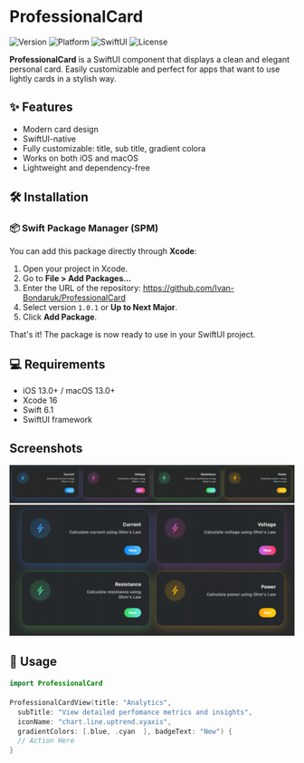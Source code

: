# ProfessionalCard

![Version](https://img.shields.io/badge/version-1.0.1-blue)
![Platform](https://img.shields.io/badge/platform-iOS%20%7C%20macOS-lightgrey)
![SwiftUI](https://img.shields.io/badge/SwiftUI-Compatible-brightgreen)
![License](https://img.shields.io/badge/license-MIT-green)

**ProfessionalCard** is a SwiftUI component that displays a clean and elegant personal card. Easily customizable and perfect for apps that want to use lightly cards in a stylish way.

## ✨ Features

- Modern card design
- SwiftUI-native
- Fully customizable: title, sub title, gradient colora
- Works on both iOS and macOS
- Lightweight and dependency-free

## 🛠 Installation

### 📦 Swift Package Manager (SPM)

You can add this package directly through **Xcode**:

1. Open your project in Xcode.
2. Go to **File > Add Packages...**
3. Enter the URL of the repository: https://github.com/Ivan-Bondaruk/ProfessionalCard
4. Select version `1.0.1` or **Up to Next Major**.
5. Click **Add Package**.

That's it! The package is now ready to use in your SwiftUI project.

## 💻 Requirements

- iOS 13.0+ / macOS 13.0+
- Xcode 16
- Swift 6.1
- SwiftUI framework

## Screenshots
![One row cards](Images/ScreenShot_3.png)
![](Images/ScreenShot_1.png)
## 🧩 Usage

```swift
import ProfessionalCard

ProfessionalCardView(title: "Analytics",
  subTitle: "View detailed perfomance metrics and insights",
  iconName: "chart.line.uptrend.xyaxis",
  gradientColors: [.blue, .cyan  ], badgeText: "New") {
  // Action Here
}
